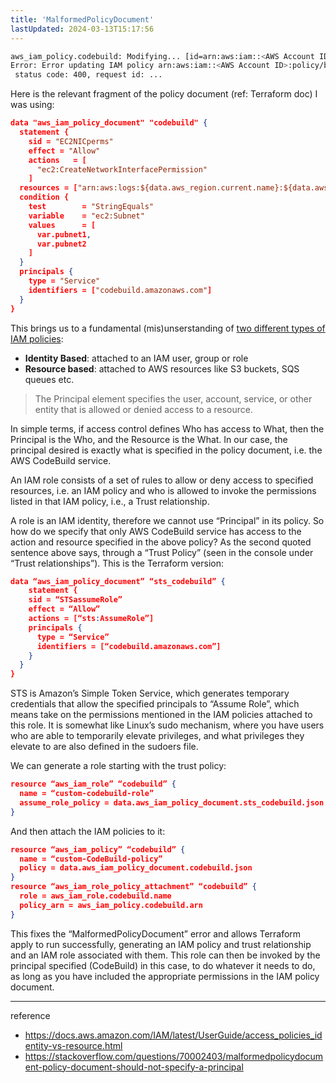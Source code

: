 ```yaml
---
title: 'MalformedPolicyDocument'
lastUpdated: 2024-03-13T15:17:56
---
```


```bash
aws_iam_policy.codebuild: Modifying... [id=arn:aws:iam::<AWS Account ID>:policy/bot-dev-CodeBuild-policy]
Error: Error updating IAM policy arn:aws:iam::<AWS Account ID>:policy/bot-dev-CodeBuild-policy: MalformedPolicyDocument: Policy document should not specify a principal.
 status code: 400, request id: ...
```

Here is the relevant fragment of the policy document (ref: Terraform doc) I was using:

```json
data "aws_iam_policy_document" "codebuild" {
  statement {
    sid = "EC2NICperms"
    effect = "Allow"
    actions   = [
      "ec2:CreateNetworkInterfacePermission"
    ]
  resources = ["arn:aws:logs:${data.aws_region.current.name}:${data.aws_caller_identity.current.account_id}:network-interface/*"]
  condition {
    test        = "StringEquals"
    variable    = "ec2:Subnet"
    values      = [
      var.pubnet1,
      var.pubnet2
    ]
  }
  principals {
    type = "Service"
    identifiers = ["codebuild.amazonaws.com"]
  }
}
```

This brings us to a fundamental (mis)unserstanding of [two different types of IAM policies](https://docs.aws.amazon.com/IAM/latest/UserGuide/access_policies_identity-vs-resource.html):

- **Identity Based**: attached to an IAM user, group or role
- **Resource based**: attached to AWS resources like S3 buckets, SQS queues etc.

> The Principal element specifies the user, account, service, or other entity that is allowed or denied access to a resource.

In simple terms, if access control defines Who has access to What, then the Principal is the Who, and the Resource is the What. In our case, the principal desired is exactly what is specified in the policy document, i.e. the AWS CodeBuild service.

An IAM role consists of a set of rules to allow or deny access to specified resources, i.e. an IAM policy and who is allowed to invoke the permissions listed in that IAM policy, i.e., a Trust relationship.

A role is an IAM identity, therefore we cannot use “Principal” in its policy. So how do we specify that only AWS CodeBuild service has access to the action and resource specified in the above policy? As the second quoted sentence above says, through a “Trust Policy” (seen in the console under “Trust relationships”). This is the Terraform version:

```json
data “aws_iam_policy_document” “sts_codebuild” {
    statement {
    sid = “STSassumeRole”
    effect = “Allow”
    actions = [“sts:AssumeRole”]
    principals {
      type = “Service”
      identifiers = [“codebuild.amazonaws.com”]
    }
  }
}
```

STS is Amazon’s Simple Token Service, which generates temporary credentials that allow the specified principals to “Assume Role”, which means take on the permissions mentioned in the IAM policies attached to this role. It is somewhat like Linux’s sudo mechanism, where you have users who are able to temporarily elevate privileges, and what privileges they elevate to are also defined in the sudoers file.

We can generate a role starting with the trust policy:

```json
resource “aws_iam_role” “codebuild” {
  name = “custom-codebuild-role”
  assume_role_policy = data.aws_iam_policy_document.sts_codebuild.json
}
```

And then attach the IAM policies to it:

```json
resource “aws_iam_policy” “codebuild” {
  name = “custom-CodeBuild-policy”
  policy = data.aws_iam_policy_document.codebuild.json
}
resource “aws_iam_role_policy_attachment” “codebuild” {
  role = aws_iam_role.codebuild.name
  policy_arn = aws_iam_policy.codebuild.arn
}
```

This fixes the “MalformedPolicyDocument” error and allows Terraform apply to run successfully, generating an IAM policy and trust relationship and an IAM role associated with them. This role can then be invoked by the principal specified (CodeBuild) in this case, to do whatever it needs to do, as long as you have included the appropriate permissions in the IAM policy document.

---
reference
- https://docs.aws.amazon.com/IAM/latest/UserGuide/access_policies_identity-vs-resource.html
- https://stackoverflow.com/questions/70002403/malformedpolicydocument-policy-document-should-not-specify-a-principal